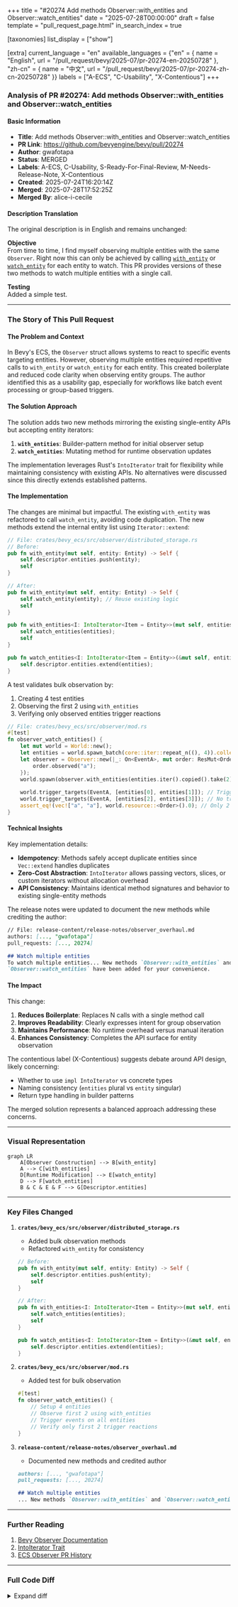 +++
title = "#20274 Add methods Observer::with_entities and Observer::watch_entities"
date = "2025-07-28T00:00:00"
draft = false
template = "pull_request_page.html"
in_search_index = true

[taxonomies]
list_display = ["show"]

[extra]
current_language = "en"
available_languages = {"en" = { name = "English", url = "/pull_request/bevy/2025-07/pr-20274-en-20250728" }, "zh-cn" = { name = "中文", url = "/pull_request/bevy/2025-07/pr-20274-zh-cn-20250728" }}
labels = ["A-ECS", "C-Usability", "X-Contentious"]
+++

### Analysis of PR #20274: Add methods Observer::with_entities and Observer::watch_entities

#### Basic Information
- **Title**: Add methods Observer::with_entities and Observer::watch_entities  
- **PR Link**: https://github.com/bevyengine/bevy/pull/20274  
- **Author**: gwafotapa  
- **Status**: MERGED  
- **Labels**: A-ECS, C-Usability, S-Ready-For-Final-Review, M-Needs-Release-Note, X-Contentious  
- **Created**: 2025-07-24T16:20:14Z  
- **Merged**: 2025-07-28T17:52:25Z  
- **Merged By**: alice-i-cecile  

#### Description Translation
The original description is in English and remains unchanged:

**Objective**  
From time to time, I find myself observing multiple entities with the same `Observer`. Right now this can only be achieved by calling [`with_entity`](https://docs.rs/bevy/latest/bevy/ecs/observer/struct.Observer.html#method.with_entity) or [`watch_entity`](https://docs.rs/bevy/latest/bevy/ecs/observer/struct.Observer.html#method.watch_entity) for each entity to watch. This PR provides versions of these two methods to watch multiple entities with a single call.  

**Testing**  
Added a simple test.

---

### The Story of This Pull Request

#### The Problem and Context
In Bevy's ECS, the `Observer` struct allows systems to react to specific events targeting entities. However, observing multiple entities required repetitive calls to `with_entity` or `watch_entity` for each entity. This created boilerplate and reduced code clarity when observing entity groups. The author identified this as a usability gap, especially for workflows like batch event processing or group-based triggers.

#### The Solution Approach
The solution adds two new methods mirroring the existing single-entity APIs but accepting entity iterators:
1. **`with_entities`**: Builder-pattern method for initial observer setup  
2. **`watch_entities`**: Mutating method for runtime observation updates  

The implementation leverages Rust's `IntoIterator` trait for flexibility while maintaining consistency with existing APIs. No alternatives were discussed since this directly extends established patterns.

#### The Implementation
The changes are minimal but impactful. The existing `with_entity` was refactored to call `watch_entity`, avoiding code duplication. The new methods extend the internal entity list using `Iterator::extend`:

```rust
// File: crates/bevy_ecs/src/observer/distributed_storage.rs
// Before:
pub fn with_entity(mut self, entity: Entity) -> Self {
    self.descriptor.entities.push(entity);
    self
}

// After:
pub fn with_entity(mut self, entity: Entity) -> Self {
    self.watch_entity(entity); // Reuse existing logic
    self
}

pub fn with_entities<I: IntoIterator<Item = Entity>>(mut self, entities: I) -> Self {
    self.watch_entities(entities);
    self
}

pub fn watch_entities<I: IntoIterator<Item = Entity>>(&mut self, entities: I) {
    self.descriptor.entities.extend(entities);
}
```

A test validates bulk observation by:
1. Creating 4 test entities  
2. Observing the first 2 using `with_entities`  
3. Verifying only observed entities trigger reactions  

```rust
// File: crates/bevy_ecs/src/observer/mod.rs
#[test]
fn observer_watch_entities() {
    let mut world = World::new();
    let entities = world.spawn_batch(core::iter::repeat_n((), 4)).collect::<Vec<_>>();
    let observer = Observer::new(|_: On<EventA>, mut order: ResMut<Order>| {
        order.observed("a");
    });
    world.spawn(observer.with_entities(entities.iter().copied().take(2))); // Observe first 2
    
    world.trigger_targets(EventA, [entities[0], entities[1]]); // Triggers
    world.trigger_targets(EventA, [entities[2], entities[3]]); // No trigger
    assert_eq!(vec!["a", "a"], world.resource::<Order>().0); // Only 2 triggers
}
```

#### Technical Insights
Key implementation details:
- **Idempotency**: Methods safely accept duplicate entities since `Vec::extend` handles duplicates  
- **Zero-Cost Abstraction**: `IntoIterator` allows passing vectors, slices, or custom iterators without allocation overhead  
- **API Consistency**: Maintains identical method signatures and behavior to existing single-entity methods  

The release notes were updated to document the new methods while crediting the author:

```markdown
// File: release-content/release-notes/observer_overhaul.md
authors: [..., "gwafotapa"]
pull_requests: [..., 20274]

## Watch multiple entities
To watch multiple entities... New methods `Observer::with_entities` and 
`Observer::watch_entities` have been added for your convenience.
```

#### The Impact
This change:
1. **Reduces Boilerplate**: Replaces N calls with a single method call  
2. **Improves Readability**: Clearly expresses intent for group observation  
3. **Maintains Performance**: No runtime overhead versus manual iteration  
4. **Enhances Consistency**: Completes the API surface for entity observation  

The contentious label (X-Contentious) suggests debate around API design, likely concerning:
- Whether to use `impl IntoIterator` vs concrete types  
- Naming consistency (`entities` plural vs `entity` singular)  
- Return type handling in builder patterns  

The merged solution represents a balanced approach addressing these concerns.

---

### Visual Representation
```mermaid
graph LR
    A[Observer Construction] --> B[with_entity]
    A --> C[with_entities]
    D[Runtime Modification] --> E[watch_entity]
    D --> F[watch_entities]
    B & C & E & F --> G[Descriptor.entities]
```

---

### Key Files Changed

1. **`crates/bevy_ecs/src/observer/distributed_storage.rs`**  
   - Added bulk observation methods  
   - Refactored `with_entity` for consistency  
   ```rust
   // Before:
   pub fn with_entity(mut self, entity: Entity) -> Self {
       self.descriptor.entities.push(entity);
       self
   }
   
   // After:
   pub fn with_entities<I: IntoIterator<Item = Entity>>(mut self, entities: I) -> Self {
       self.watch_entities(entities);
       self
   }
   
   pub fn watch_entities<I: IntoIterator<Item = Entity>>(&mut self, entities: I) {
       self.descriptor.entities.extend(entities);
   }
   ```

2. **`crates/bevy_ecs/src/observer/mod.rs`**  
   - Added test for bulk observation  
   ```rust
   #[test]
   fn observer_watch_entities() {
       // Setup 4 entities
       // Observe first 2 using with_entities
       // Trigger events on all entities
       // Verify only first 2 trigger reactions
   }
   ```

3. **`release-content/release-notes/observer_overhaul.md`**  
   - Documented new methods and credited author  
   ```markdown
   authors: [..., "gwafotapa"]
   pull_requests: [..., 20274]
   
   ## Watch multiple entities
   ... New methods `Observer::with_entities` and `Observer::watch_entities`...
   ```

---

### Further Reading
1. [Bevy Observer Documentation](https://docs.rs/bevy/latest/bevy/ecs/observer/struct.Observer.html)  
2. [IntoIterator Trait](https://doc.rust-lang.org/std/iter/trait.IntoIterator.html)  
3. [ECS Observer PR History](https://github.com/bevyengine/bevy/pulls?q=is%3Apr+observer)  

---

### Full Code Diff
<details>
<summary>Expand diff</summary>

```diff
diff --git a/crates/bevy_ecs/src/observer/distributed_storage.rs b/crates/bevy_ecs/src/observer/distributed_storage.rs
index 0476f536726fb..53261292a14cd 100644
--- a/crates/bevy_ecs/src/observer/distributed_storage.rs
+++ b/crates/bevy_ecs/src/observer/distributed_storage.rs
@@ -200,8 +200,7 @@ use crate::prelude::ReflectComponent;
 ///
 /// Note that the [`Observer`] component is not added to the entity it is observing. Observers should always be their own entities!
 ///
-/// You can call [`Observer::watch_entity`] more than once, which allows you to watch multiple entities with the same [`Observer`].
-/// serves as the "source of truth" of the observer.
+/// You can call [`Observer::watch_entity`] more than once or [`Observer::watch_entities`] to watch multiple entities with the same [`Observer`].
 ///
 /// [`SystemParam`]: crate::system::SystemParam
 pub struct Observer {
@@ -269,28 +268,44 @@ impl Observer {
         }
     }
 
-    /// Observe the given `entity`. This will cause the [`Observer`] to run whenever the [`Event`] is triggered
-    /// for the `entity`.
+    /// Observes the given `entity` (in addition to any entity already being observed).
+    /// This will cause the [`Observer`] to run whenever the [`Event`] is triggered for the `entity`.
+    /// Note that if this is called _after_ an [`Observer`] is spawned, it will produce no effects.
     pub fn with_entity(mut self, entity: Entity) -> Self {
-        self.descriptor.entities.push(entity);
+        self.watch_entity(entity);
         self
     }
 
-    /// Observe the given `entity`. This will cause the [`Observer`] to run whenever the [`Event`] is triggered
-    /// for the `entity`.
+    /// Observes the given `entities` (in addition to any entity already being observed).
+    /// This will cause the [`Observer`] to run whenever the [`Event`] is triggered for any of these `entities`.
+    /// Note that if this is called _after_ an [`Observer`] is spawned, it will produce no effects.
+    pub fn with_entities<I: IntoIterator<Item = Entity>>(mut self, entities: I) -> Self {
+        self.watch_entities(entities);
+        self
+    }
+
+    /// Observes the given `entity` (in addition to any entity already being observed).
+    /// This will cause the [`Observer`] to run whenever the [`Event`] is triggered for the `entity`.
     /// Note that if this is called _after_ an [`Observer`] is spawned, it will produce no effects.
     pub fn watch_entity(&mut self, entity: Entity) {
         self.descriptor.entities.push(entity);
     }
 
-    /// Observe the given `component`. This will cause the [`Observer`] to run whenever the [`Event`] is triggered
+    /// Observes the given `entity` (in addition to any entity already being observed).
+    /// This will cause the [`Observer`] to run whenever the [`Event`] is triggered for any of these `entities`.
+    /// Note that if this is called _after_ an [`Observer`] is spawned, it will produce no effects.
+    pub fn watch_entities<I: IntoIterator<Item = Entity>>(&mut self, entities: I) {
+        self.descriptor.entities.extend(entities);
+    }
+
+    /// Observes the given `component`. This will cause the [`Observer`] to run whenever the [`Event`] is triggered
     /// with the given component target.
     pub fn with_component(mut self, component: ComponentId) -> Self {
         self.descriptor.components.push(component);
         self
     }
 
-    /// Observe the given `event_key`. This will cause the [`Observer`] to run whenever an event with the given [`EventKey`]
+    /// Observes the given `event_key`. This will cause the [`Observer`] to run whenever an event with the given [`EventKey`]
     /// is triggered.
     /// # Safety
     /// The type of the `event_key` [`EventKey`] _must_ match the actual value
@@ -300,7 +315,7 @@ impl Observer {
         self
     }
 
-    /// Set the error handler to use for this observer.
+    /// Sets the error handler to use for this observer.
     ///
     /// See the [`error` module-level documentation](crate::error) for more information.
     pub fn with_error_handler(mut self, error_handler: fn(BevyError, ErrorContext)) -> Self {
diff --git a/crates/bevy_ecs/src/observer/mod.rs b/crates/bevy_ecs/src/observer/mod.rs
index b84e4d16c44d9..dd43cb090d181 100644
--- a/crates/bevy_ecs/src/observer/mod.rs
+++ b/crates/bevy_ecs/src/observer/mod.rs
@@ -1381,4 +1381,22 @@ mod tests {
         assert_eq!(4, *counter.0.get(&a_id).unwrap());
         assert_eq!(3, *counter.0.get(&b_id).unwrap());
     }
+
+    #[test]
+    fn observer_watch_entities() {
+        let mut world = World::new();
+        world.init_resource::<Order>();
+        let entities = world
+            .spawn_batch(core::iter::repeat_n((), 4))
+            .collect::<Vec<_>>();
+        let observer = Observer::new(|_: On<EventA>, mut order: ResMut<Order>| {
+            order.observed("a");
+        });
+        world.spawn(observer.with_entities(entities.iter().copied().take(2)));
+
+        world.trigger_targets(EventA, [entities[0], entities[1]]);
+        assert_eq!(vec!["a", "a"], world.resource::<Order>().0);
+        world.trigger_targets(EventA, [entities[2], entities[3]]);
+        assert_eq!(vec!["a", "a"], world.resource::<Order>().0);
+    }
 }
diff --git a/release-content/release-notes/observer_overhaul.md b/release-content/release-notes/observer_overhaul.md
index e9da0204ad246..7cb2409743845 100644
--- a/release-content/release-notes/observer_overhaul.md
+++ b/release-content/release-notes/observer_overhaul.md
@@ -1,7 +1,7 @@
 ---
 title: Observer Overhaul
-authors: ["@Jondolf", "@alice-i-cecile", "@hukasu", "oscar-benderstone", "Zeophlite"]
-pull_requests: [19596, 19663, 19611, 19935]
+authors: ["@Jondolf", "@alice-i-cecile", "@hukasu", "oscar-benderstone", "Zeophlite", "gwafotapa"]
+pull_requests: [19596, 19663, 19611, 19935, 20274]
 ---
 
 ## Rename `Trigger` to `On`
@@ -50,3 +50,7 @@ this opens up the possibility for the debug tools to show more meaningful names
 
 Internally, each `Event` type would generate a `Component` type, allowing us to use the corresponding `ComponentId` to track the event.
 We have newtyped this to `EventKey` to help separate these concerns.
+
+## Watch multiple entities
+
+To watch multiple entities with the same observer you previously had to call `Observer::with_entity` or `Observer::watch_entity` for each entity. New methods `Observer::with_entities` and `Observer::watch_entities` have been added for your convenience.
```
</details>